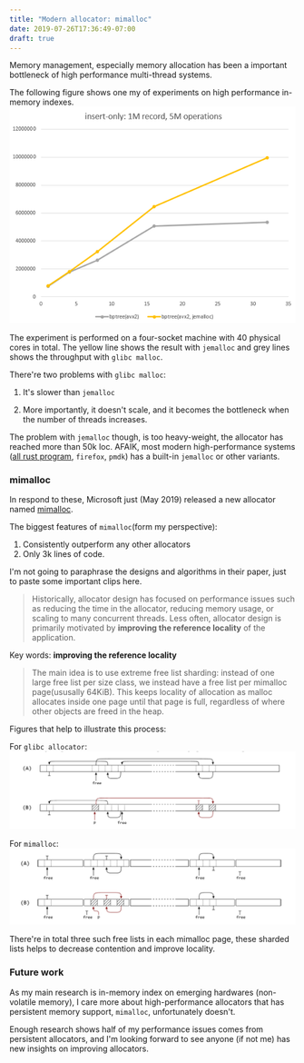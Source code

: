 ```yaml
---
title: "Modern allocator: mimalloc"
date: 2019-07-26T17:36:49-07:00
draft: true
---
```


Memory management, especially memory allocation has been a important bottleneck of high performance multi-thread systems.

The following figure shows one my of experiments on high performance in-memory indexes.
![](/img/jemalloc.png)

The experiment is performed on a four-socket machine with 40 physical cores in total.
The yellow line shows the result with `jemalloc` and grey lines shows the throughput with `glibc malloc`.

There're two problems with `glibc malloc`:

1. It's slower than `jemalloc`

2. More importantly, it doesn't scale, and it becomes the bottleneck when the number of threads increases.

The problem with `jemalloc` though, is too heavy-weight, the allocator has reached more than 50k loc. 
AFAIK, most modern high-performance systems ([all rust program](https://internals.rust-lang.org/t/jemalloc-was-just-removed-from-the-standard-library/8759), `firefox`, `pmdk`) has a built-in `jemalloc` or other variants. 

### mimalloc

In respond to these, Microsoft just (May 2019) released a new allocator named [mimalloc](https://github.com/microsoft/mimalloc).

The biggest features of `mimalloc`(form my perspective):

1. Consistently outperform any other allocators
2. Only 3k lines of code.

I'm not going to paraphrase the designs and algorithms in their paper, just to paste some important clips here. 

> Historically, allocator design has focused on performance issues such as reducing the time in the allocator, reducing memory usage, or scaling to many concurrent threads. Less often, allocator design is primarily motivated by **improving the reference locality** of the application.

Key words: **improving the reference locality**

> The main idea is to use extreme free list sharding: instead of one large free list per size class, we instead have a free list per mimalloc page(ususally 64KiB). This keeps locality of allocation as malloc allocates inside one page until that page is full, regardless of where other objects are freed in the heap.

Figures that help to illustrate this process:

For `glibc allocator`:
![](/img/sys-allocator.png)

For `mimalloc`:
![](/img/mimalloc.png)

There're in total three such free lists in each mimalloc page, 
these sharded lists helps to decrease contention and improve locality.

### Future work

As my main research is in-memory index on emerging hardwares (non-volatile memory),
I care more about high-performance allocators that has persistent memory support, `mimalloc`, unfortunately doesn't. 

Enough research shows half of my performance issues comes from persistent allocators,
and I'm looking forward to see anyone (if not me) has new insights on improving allocators.  
